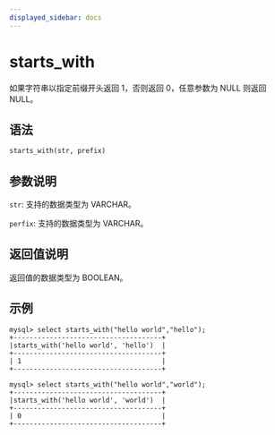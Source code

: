 ```yaml
---
displayed_sidebar: docs
---
```


# starts_with



如果字符串以指定前缀开头返回 1，否则返回 0，任意参数为 NULL 则返回 NULL。

## 语法

```Haskell
starts_with(str, prefix)
```

## 参数说明

`str`: 支持的数据类型为 VARCHAR。

`perfix`: 支持的数据类型为 VARCHAR。

## 返回值说明

返回值的数据类型为 BOOLEAN。

## 示例

```Plain Text
mysql> select starts_with("hello world","hello");
+-------------------------------------+
|starts_with('hello world', 'hello')  |
+-------------------------------------+
| 1                                   |
+-------------------------------------+

mysql> select starts_with("hello world","world");
+-------------------------------------+
|starts_with('hello world', 'world')  |
+-------------------------------------+
| 0                                   |
+-------------------------------------+
```
